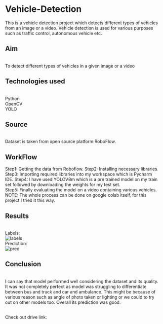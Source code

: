 # Vehicle-Detection
This is a vehicle detection project which detects different types of vehicles from an image or a video. Vehicle detection is used for various purposes such as traffic control, autonomous vehicle etc.

## Aim
<br>To detect different types of vehicles in a given image or a video 

## Technologies used
<br>Python
<br>OpenCV
<br>YOLO

## Source
<br>Dataset is taken from open source platform RoboFlow.

## WorkFlow
Step1: Getting the data from Roboflow.
Step2: Installing necessary libraries.
Step3: Importing required libraries into my workspace which is Pycharm IDE.
Step4: I have used YOLOV8m which is a pre trained model on my train set followed by downloading the weights for my test set.  
Step5: Finally evaluating the model on a video containing various vehicles.
NOTE: The whole process can be done on google colab itself, for this project I tried it this way.

## Results
<br>Labels: 
<br>
![labels](https://github.com/shreehari-divate/Vehicle-Detection/assets/147906812/651c9fd1-cb87-4c6d-ac9c-555d78e817a7)
<br> Prediction:
<br>
![pred](https://github.com/shreehari-divate/Vehicle-Detection/assets/147906812/61bde72b-ad3b-4df2-9f6d-b555b2f67f11)

## Conclusion
<br>I can say that model performed well considering the dataset and its quality. It was not completely perfect as model was struggling to differentiate between bus and truck and car and ambulance. This might be because of various reason such as angle of photo taken or lighting or we could to try out on other models too. Overall its prediction was good.

<br>Check out drive link:
